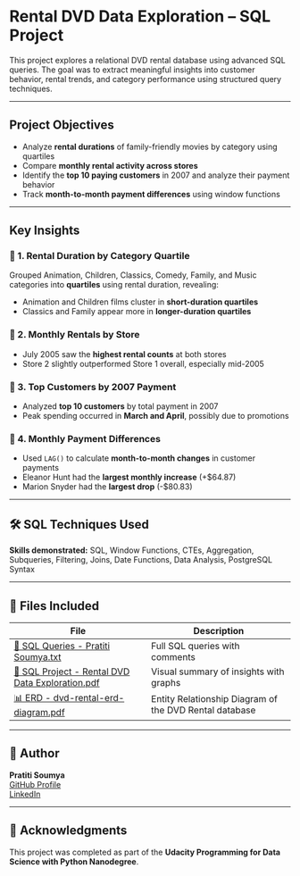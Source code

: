 # Rental DVD Data Exploration – SQL Project

This project explores a relational DVD rental database using advanced SQL queries. The goal was to extract meaningful insights into customer behavior, rental trends, and category performance using structured query techniques.

---

## Project Objectives

- Analyze **rental durations** of family-friendly movies by category using quartiles
- Compare **monthly rental activity across stores**
- Identify the **top 10 paying customers** in 2007 and analyze their payment behavior
- Track **month-to-month payment differences** using window functions

---

## Key Insights

### 🔹 1. Rental Duration by Category Quartile
Grouped Animation, Children, Classics, Comedy, Family, and Music categories into **quartiles** using rental duration, revealing:
- Animation and Children films cluster in **short-duration quartiles**
- Classics and Family appear more in **longer-duration quartiles**

### 🔹 2. Monthly Rentals by Store
- July 2005 saw the **highest rental counts** at both stores
- Store 2 slightly outperformed Store 1 overall, especially mid-2005

### 🔹 3. Top Customers by 2007 Payment
- Analyzed **top 10 customers** by total payment in 2007
- Peak spending occurred in **March and April**, possibly due to promotions

### 🔹 4. Monthly Payment Differences
- Used `LAG()` to calculate **month-to-month changes** in customer payments
- Eleanor Hunt had the **largest monthly increase** (+$64.87)
- Marion Snyder had the **largest drop** (-$80.83)

---

## 🛠️ SQL Techniques Used

**Skills demonstrated:** SQL, Window Functions, CTEs, Aggregation, Subqueries, Filtering, Joins, Date Functions, Data Analysis, PostgreSQL Syntax

---

## 📂 Files Included

| File | Description |
|------|-------------|
| [📄 SQL Queries - Pratiti Soumya.txt](https://github.com/pratiti-soumya/Rental-DVD-Summary-with-SQL/blob/master/SQL%20Queries-%20Pratiti%20Soumya.txt) | Full SQL queries with comments |
| [📘 SQL Project - Rental DVD Data Exploration.pdf](https://github.com/pratiti-soumya/Rental-DVD-Summary-with-SQL/blob/master/SQL%20Project-%20Rental%20DVD%20Data%20Exploration.pdf) | Visual summary of insights with graphs |
| [📊 ERD - dvd-rental-erd-diagram.pdf](https://github.com/pratiti-soumya/Rental-DVD-Summary-with-SQL/blob/master/dvd-rental-erd-diagram.pdf) | Entity Relationship Diagram of the DVD Rental database |

---

## 🔗 Author

**Pratiti Soumya**  
[GitHub Profile](https://github.com/pratiti-soumya)  
[LinkedIn](https://www.linkedin.com/in/pratiti-soumya)

---

## 📌 Acknowledgments

This project was completed as part of the **Udacity Programming for Data Science with Python Nanodegree**.

